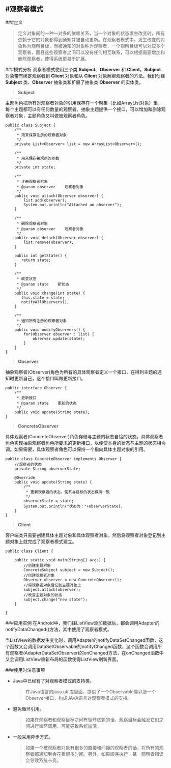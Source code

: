 #观察者模式
---
###定义
>定义对象间的一种一对多的依赖关系，当一个对象的状态发生改变时，所有依赖于它的对象都得到通知并被自动更新。在观察者模式中，发生改变的对象称为观察目标，而被通知的对象称为观察者，一个观察目标可以对应多个观察者，而且这些观察者之间可以没有任何相互联系，可以根据需要增加和删除观察者，使得系统更易于扩展。

###模式分析
观察者模式使用三个类 **Subject**、**Observer** 和 **Client**。**Subject** 对象带有绑定观察者到 **Client** 对象和从 **Client** 对象解绑观察者的方法。我们创建 **Subject** 类、**Observer** 抽象类和扩展了抽象类 **Observer** 的实体类。

>**Subject**

主题角色把所有对观察者对象的引用保存在一个聚集（比如ArrayList对象）里，每个主题都可以有任何数量的观察者。抽象主题提供一个接口，可以增加和删除观察者对象，主题角色又叫做被观察者角色。

	public class Subject {
	    /**
	     * 用来保存注册的观察者对象
	     */
	    private List<Observer> list = new ArrayList<Observer>();

	    /**
	     * 用来保存被观察的参数
	     */
		private int state;
	    
		/**
	     * 注册观察者对象
	     * @param observer    观察者对象
	     */
	    public void attach(Observer observer) {	        
	        list.add(observer);
	        System.out.println("Attached an observer");
	    }

	    /**
	     * 删除观察者对象
	     * @param observer    观察者对象
	     */
	    public void detach(Observer observer) {	        
	        list.remove(observer);
	    }

	    public int getState() {
	       return state;
	    }
		
		/**
		 * 改变状态
		 * @param state    新状态
		 */
	    public void change(int state) {
	       this.state = state;
	       notifyAllObservers();
	    }

	    /**
	     * 通知所有注册的观察者对象
	     */
	    public void nodifyObservers() {
	        for(Observer observer : list) {
	            observer.update(state);
	        }
	    }
	}


>**Observer**

抽象观察者(Observer)角色为所有的具体观察者定义一个接口，在得到主题的通知时更新自己，这个接口叫做更新接口。

	public interface Observer {
	    /**
	     * 更新接口
	     * @param state    更新的状态
	     */
	    public void update(String state);
	}

>**ConcreteObserver**

具体观察者(ConcreteObserver)角色存储与主题的状态自恰的状态。具体观察者角色实现抽象观察者角色所要求的更新接口，以便使本身的状态与主题的状态相协调。如果需要，具体观察者角色可以保持一个指向具体主题对象的引用。

	public class ConcreteObserver implements Observer {
	    //观察者的状态
	    private String observerState;
	    
	    @Override
	    public void update(String state) {
	        /**
	         * 更新观察者的状态，使其与目标的状态保持一致
	         */
	        observerState = state;
	        System.out.println("状态为："+observerState);
	    }
	}

>**Client**

客户端类只需要创建具体主题对象和具体观察者对象，然后将观察者对象登记到主题对象上就完成了观察者模式建立。

	public class Client {
	
	    public static void main(String[] args) {
	        //创建主题对象
	        ConcreteSubject subject = new Subject();
	        //创建观察者对象
	        Observer observer = new ConcreteObserver();
	        //将观察者对象登记到主题对象上
	        subject.attach(observer);
	        //改变主题对象的状态
	        subject.change("new state");
	    }
	
	}

###应用实例
在Android中，我们往ListView添加数据后，都会调用Adapter的notifyDataChanged()方法，其中使用了观察者模式。

当ListView的数据发生变化时，调用Adapter的notifyDataSetChanged函数，这个函数又会调用DataSetObservable的notifyChanged函数，这个函数会调用所有观察者(AdapterDataSetObserver)的onChanged方法，在onChanged函数中又会调用ListView重新布局的函数使得ListView刷新界面。

###使用时注意事项
* Java中已经有了对观察者模式的支持类。

	>在Java语言的java.util库里面，提供了一个Observable类以及一个Observer接口，构成JAVA语言对观察者模式的支持。
	
* 避免循环引用。

	>如果在观察者和观察目标之间有循环依赖的话，观察目标会触发它们之间进行循环调用，可能导致系统崩溃。
	
* 一般采用异步方式。

	>如果一个被观察者对象有很多的直接和间接的观察者的话，将所有的观察者都通知到会花费很多时间。另外，如果顺序执行，某一观察者错误会导致系统卡壳。


	